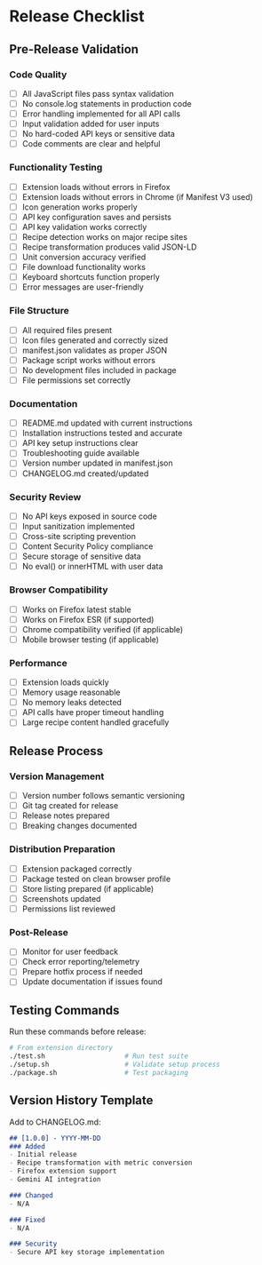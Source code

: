 # Release Checklist

## Pre-Release Validation

### Code Quality
- [ ] All JavaScript files pass syntax validation
- [ ] No console.log statements in production code
- [ ] Error handling implemented for all API calls
- [ ] Input validation added for user inputs
- [ ] No hard-coded API keys or sensitive data
- [ ] Code comments are clear and helpful

### Functionality Testing
- [ ] Extension loads without errors in Firefox
- [ ] Extension loads without errors in Chrome (if Manifest V3 used)
- [ ] Icon generation works properly
- [ ] API key configuration saves and persists
- [ ] API key validation works correctly
- [ ] Recipe detection works on major recipe sites
- [ ] Recipe transformation produces valid JSON-LD
- [ ] Unit conversion accuracy verified
- [ ] File download functionality works
- [ ] Keyboard shortcuts function properly
- [ ] Error messages are user-friendly

### File Structure
- [ ] All required files present
- [ ] Icon files generated and correctly sized
- [ ] manifest.json validates as proper JSON
- [ ] Package script works without errors
- [ ] No development files included in package
- [ ] File permissions set correctly

### Documentation
- [ ] README.md updated with current instructions
- [ ] Installation instructions tested and accurate
- [ ] API key setup instructions clear
- [ ] Troubleshooting guide available
- [ ] Version number updated in manifest.json
- [ ] CHANGELOG.md created/updated

### Security Review
- [ ] No API keys exposed in source code
- [ ] Input sanitization implemented
- [ ] Cross-site scripting prevention
- [ ] Content Security Policy compliance
- [ ] Secure storage of sensitive data
- [ ] No eval() or innerHTML with user data

### Browser Compatibility
- [ ] Works on Firefox latest stable
- [ ] Works on Firefox ESR (if supported)
- [ ] Chrome compatibility verified (if applicable)
- [ ] Mobile browser testing (if applicable)

### Performance
- [ ] Extension loads quickly
- [ ] Memory usage reasonable
- [ ] No memory leaks detected
- [ ] API calls have proper timeout handling
- [ ] Large recipe content handled gracefully

## Release Process

### Version Management
- [ ] Version number follows semantic versioning
- [ ] Git tag created for release
- [ ] Release notes prepared
- [ ] Breaking changes documented

### Distribution Preparation
- [ ] Extension packaged correctly
- [ ] Package tested on clean browser profile
- [ ] Store listing prepared (if applicable)
- [ ] Screenshots updated
- [ ] Permissions list reviewed

### Post-Release
- [ ] Monitor for user feedback
- [ ] Check error reporting/telemetry
- [ ] Prepare hotfix process if needed
- [ ] Update documentation if issues found

## Testing Commands

Run these commands before release:

```bash
# From extension directory
./test.sh                    # Run test suite
./setup.sh                   # Validate setup process
./package.sh                 # Test packaging
```

## Version History Template

Add to CHANGELOG.md:

```markdown
## [1.0.0] - YYYY-MM-DD
### Added
- Initial release
- Recipe transformation with metric conversion
- Firefox extension support
- Gemini AI integration

### Changed
- N/A

### Fixed
- N/A

### Security
- Secure API key storage implementation
```
